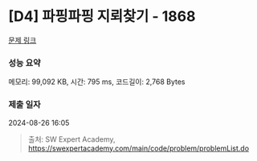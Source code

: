 # [D4] 파핑파핑 지뢰찾기 - 1868 

[문제 링크](https://swexpertacademy.com/main/code/problem/problemDetail.do?contestProbId=AV5LwsHaD1MDFAXc) 

### 성능 요약

메모리: 99,092 KB, 시간: 795 ms, 코드길이: 2,768 Bytes

### 제출 일자

2024-08-26 16:05



> 출처: SW Expert Academy, https://swexpertacademy.com/main/code/problem/problemList.do